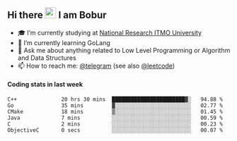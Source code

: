 ## Hi there <img src="https://media.giphy.com/media/hvRJCLFzcasrR4ia7z/giphy.gif" width="25px" height="25px"> I am Bobur

- :mortar_board: I’m currently studying at [National Research ITMO University](https://itmo.ru/)
- :seedling: I’m currently learning GoLang
- :speech_balloon: Ask me about anything related to Low Level Programming or Algorithm and Data Structures
- :mailbox: How to reach me: [@telegram](https://t.me/octoant) (see also [@leetcode](https://leetcode.com/octoant/))    

#### Coding stats in last week

<!--START_SECTION:waka-->

```text
C++              20 hrs 30 mins  ███████████████████████▓░   94.88 %
Go               35 mins         ▓░░░░░░░░░░░░░░░░░░░░░░░░   02.77 %
CMake            18 mins         ▒░░░░░░░░░░░░░░░░░░░░░░░░   01.45 %
Java             7 mins          ░░░░░░░░░░░░░░░░░░░░░░░░░   00.59 %
C                2 mins          ░░░░░░░░░░░░░░░░░░░░░░░░░   00.23 %
ObjectiveC       0 secs          ░░░░░░░░░░░░░░░░░░░░░░░░░   00.07 %
```

<!--END_SECTION:waka-->
